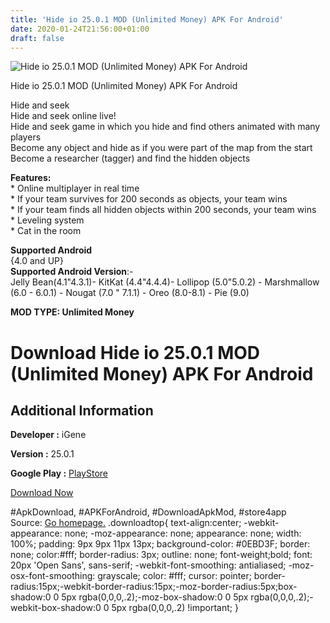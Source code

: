 ```yaml
---
title: 'Hide io 25.0.1 MOD (Unlimited Money) APK For Android'
date: 2020-01-24T21:56:00+01:00
draft: false
---
```


![Hide io 25.0.1 MOD (Unlimited Money) APK For Android](https://i0.wp.com/apkhome.net/wp-content/uploads/2020/01/Hide-io-25.0.1-MOD-Unlimited-Money.png "Hide io 25.0.1 MOD (Unlimited Money) APK For Android")

  

Hide io 25.0.1 MOD (Unlimited Money) APK For Android

Hide and seek  
Hide and seek online live!  
Hide and seek game in which you hide and find others animated with many players  
Become any object and hide as if you were part of the map from the start  
Become a researcher (tagger) and find the hidden objects

**Features:**  
\* Online multiplayer in real time  
\* If your team survives for 200 seconds as objects, your team wins  
\* If your team finds all hidden objects within 200 seconds, your team wins  
\* Leveling system  
\* Cat in the room

**Supported Android**  
{4.0 and UP}  
**Supported Android Version**:-  
Jelly Bean(4.1"4.3.1)- KitKat (4.4"4.4.4)- Lollipop (5.0"5.0.2) - Marshmallow (6.0 - 6.0.1) - Nougat (7.0 " 7.1.1) - Oreo (8.0-8.1) - Pie (9.0)

**MOD TYPE: Unlimited Money**

Download Hide io 25.0.1 MOD (Unlimited Money) APK For Android
=============================================================

Additional Information
----------------------

**Developer :** iGene

**Version :** 25.0.1

**Google Play :** [PlayStore](https://play.google.com/store/apps/details?id=com.igenesoft.hide)

  

[Download Now](https://store4app.co/post/hide-io-25-0-1-mod-unlimited-money-apk-for-android_1579895481)

  
#ApkDownload, #APKForAndroid, #DownloadApkMod, #store4app  
Source: [Go homepage.](https://store4app.co/post/hide-io-25-0-1-mod-unlimited-money-apk-for-android_1579895481) .downloadtop{ text-align:center; -webkit-appearance: none; -moz-appearance: none; appearance: none; width: 100%; padding: 9px 9px 11px 13px; background-color: #0EBD3F; border: none; color:#fff; border-radius: 3px; outline: none; font-weight;bold; font: 20px 'Open Sans', sans-serif; -webkit-font-smoothing: antialiased; -moz-osx-font-smoothing: grayscale; color: #fff; cursor: pointer; border-radius:15px;-webkit-border-radius:15px;-moz-border-radius:5px;box-shadow:0 0 5px rgba(0,0,0,.2);-moz-box-shadow:0 0 5px rgba(0,0,0,.2);-webkit-box-shadow:0 0 5px rgba(0,0,0,.2) !important; }